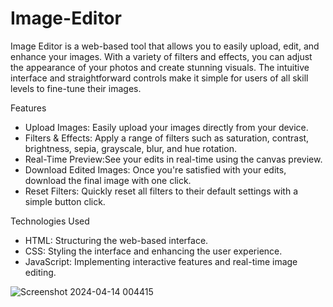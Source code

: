 # Image-Editor

Image Editor is a web-based tool that allows you to easily upload, edit, and enhance your images. With a variety of filters and effects, you can adjust the appearance of your photos and create stunning visuals. The intuitive interface and straightforward controls make it simple for users of all skill levels to fine-tune their images.

Features
- Upload Images: Easily upload your images directly from your device.
- Filters & Effects: Apply a range of filters such as saturation, contrast, brightness, sepia, grayscale, blur, and hue rotation.
- Real-Time Preview:See your edits in real-time using the canvas preview.
- Download Edited Images: Once you're satisfied with your edits, download the final image with one click.
- Reset Filters: Quickly reset all filters to their default settings with a simple button click.

Technologies Used
- HTML: Structuring the web-based interface.
- CSS: Styling the interface and enhancing the user experience.
- JavaScript: Implementing interactive features and real-time image editing.
  

![Screenshot 2024-04-14 004415](https://github.com/NourIbrahimNaji/Image-Editor/assets/106259972/87e35137-5877-4afd-adee-23be7fa4af7c)
